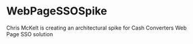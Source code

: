 # WebPageSSOSpike
Chris McKelt is creating an architectural spike for Cash Converters Web Page SSO solution
